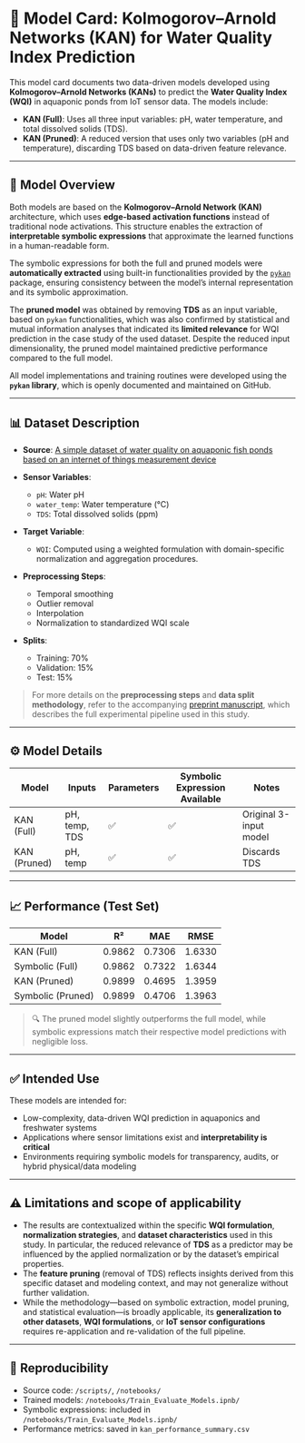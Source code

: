 # 📄 Model Card: Kolmogorov–Arnold Networks (KAN) for Water Quality Index Prediction

This model card documents two data-driven models developed using **Kolmogorov–Arnold Networks (KANs)** to predict the **Water Quality Index (WQI)** in aquaponic ponds from IoT sensor data. The models include:

* **KAN (Full)**: Uses all three input variables: pH, water temperature, and total dissolved solids (TDS).
* **KAN (Pruned)**: A reduced version that uses only two variables (pH and temperature), discarding TDS based on data-driven feature relevance.

---

## 🧠 Model Overview

Both models are based on the **Kolmogorov–Arnold Network (KAN)** architecture, which uses **edge-based activation functions** instead of traditional node activations. This structure enables the extraction of **interpretable symbolic expressions** that approximate the learned functions in a human-readable form.

The symbolic expressions for both the full and pruned models were **automatically extracted** using built-in functionalities provided by the [`pykan`](https://github.com/KindXiaoming/pykan) package, ensuring consistency between the model’s internal representation and its symbolic approximation.

The **pruned model** was obtained by removing **TDS** as an input variable, based on `pykan` functionalities, which was also confirmed by statistical and mutual information analyses that indicated its **limited relevance** for WQI prediction in the case study of the used dataset. Despite the reduced input dimensionality, the pruned model maintained predictive performance compared to the full model.

All model implementations and training routines were developed using the **`pykan` library**, which is openly documented and maintained on GitHub.

---

## 📊 Dataset Description

* **Source**:
  [A simple dataset of water quality on aquaponic fish ponds based on an internet of things measurement device](https://doi.org/10.1016/j.dib.2023.109248)

* **Sensor Variables**:

  * `pH`: Water pH
  * `water_temp`: Water temperature (°C)
  * `TDS`: Total dissolved solids (ppm)

* **Target Variable**:

  * `WQI`: Computed using a weighted formulation with domain-specific normalization and aggregation procedures.

* **Preprocessing Steps**:

  * Temporal smoothing
  * Outlier removal
  * Interpolation
  * Normalization to standardized WQI scale

* **Splits**:

  * Training: 70%
  * Validation: 15%
  * Test: 15%

> For more details on the **preprocessing steps** and **data split methodology**, refer to the accompanying [preprint manuscript](https://www.preprints.org/manuscript/202505.1650/v1), which describes the full experimental pipeline used in this study.

---

## ⚙️ Model Details

| Model        | Inputs        | Parameters | Symbolic Expression Available | Notes                  |
| ------------ | ------------- | ---------- | ----------------------------- | ---------------------- |
| KAN (Full)   | pH, temp, TDS | ✅          | ✅                             | Original 3-input model |
| KAN (Pruned) | pH, temp      | ✅          | ✅                             | Discards TDS           |

---

## 📈 Performance (Test Set)

| Model             | R²     | MAE    | RMSE   |
| ----------------- | ------ | ------ | ------ |
| KAN (Full)        | 0.9862 | 0.7306 | 1.6330 |
| Symbolic (Full)   | 0.9862 | 0.7322 | 1.6344 |
| KAN (Pruned)      | 0.9899 | 0.4695 | 1.3959 |
| Symbolic (Pruned) | 0.9899 | 0.4706 | 1.3963 |

> 🔍 The pruned model slightly outperforms the full model, while symbolic expressions match their respective model predictions with negligible loss.

---

## ✅ Intended Use

These models are intended for:

* Low-complexity, data-driven WQI prediction in aquaponics and freshwater systems
* Applications where sensor limitations exist and **interpretability is critical**
* Environments requiring symbolic models for transparency, audits, or hybrid physical/data modeling

---

## ⚠️ Limitations and scope of applicability

* The results are contextualized within the specific **WQI formulation**, **normalization strategies**, and **dataset characteristics** used in this study. In particular, the reduced relevance of **TDS** as a predictor may be influenced by the applied normalization or by the dataset’s empirical properties.
* The **feature pruning** (removal of TDS) reflects insights derived from this specific dataset and modeling context, and may not generalize without further validation.
* While the methodology—based on symbolic extraction, model pruning, and statistical evaluation—is broadly applicable, its **generalization to other datasets**, **WQI formulations**, or **IoT sensor configurations** requires re-application and re-validation of the full pipeline.

---

## 🧪 Reproducibility

* Source code: `/scripts/`, `/notebooks/`
* Trained models: `/notebooks/Train_Evaluate_Models.ipnb/`
* Symbolic expressions: included in `/notebooks/Train_Evaluate_Models.ipnb/`
* Performance metrics: saved in `kan_performance_summary.csv`